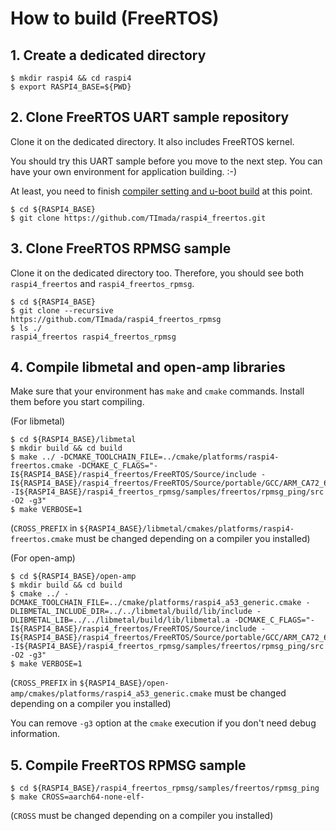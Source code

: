 # How to build (FreeRTOS)

## 1. Create a dedicated directory

```
$ mkdir raspi4 && cd raspi4
$ export RASPI4_BASE=${PWD}
```

## 2. Clone FreeRTOS UART sample repository

Clone it on the dedicated directory. It also includes FreeRTOS kernel.

You should try this UART sample before you move to the next step. You can have your own environment for application building. :-)

At least, you need to finish [compiler setting and u-boot build](https://github.com/TImada/raspi4_freertos#2-prerequisites) at this point.

```
$ cd ${RASPI4_BASE}
$ git clone https://github.com/TImada/raspi4_freertos.git
```

## 3. Clone FreeRTOS RPMSG sample

Clone it on the dedicated directory too. Therefore, you should see both `raspi4_freertos` and `raspi4_freertos_rpmsg`.

```
$ cd ${RASPI4_BASE}
$ git clone --recursive https://github.com/TImada/raspi4_freertos_rpmsg
$ ls ./
raspi4_freertos raspi4_freertos_rpmsg
```

## 4. Compile libmetal and open-amp libraries

Make sure that your environment has `make` and `cmake` commands. Install them before you start compiling.

(For libmetal)
```
$ cd ${RASPI4_BASE}/libmetal
$ mkdir build && cd build
$ make ../ -DCMAKE_TOOLCHAIN_FILE=../cmake/platforms/raspi4-freertos.cmake -DCMAKE_C_FLAGS="-I${RASPI4_BASE}/raspi4_freertos/FreeRTOS/Source/include -I${RASPI4_BASE}/raspi4_freertos/FreeRTOS/Source/portable/GCC/ARM_CA72_64_BIT -I${RASPI4_BASE}/raspi4_freertos_rpmsg/samples/freertos/rpmsg_ping/src -O2 -g3"
$ make VERBOSE=1
```

(`CROSS_PREFIX` in `${RASPI4_BASE}/libmetal/cmakes/platforms/raspi4-freertos.cmake` must be changed depending on a compiler you installed)

(For open-amp)
```
$ cd ${RASPI4_BASE}/open-amp
$ mkdir build && cd build
$ cmake ../ -DCMAKE_TOOLCHAIN_FILE=../cmake/platforms/raspi4_a53_generic.cmake -DLIBMETAL_INCLUDE_DIR=../../libmetal/build/lib/include -DLIBMETAL_LIB=../../libmetal/build/lib/libmetal.a -DCMAKE_C_FLAGS="-I${RASPI4_BASE}/raspi4_freertos/FreeRTOS/Source/include -I${RASPI4_BASE}/raspi4_freertos/FreeRTOS/Source/portable/GCC/ARM_CA72_64_BIT -I${RASPI4_BASE}/raspi4_freertos_rpmsg/samples/freertos/rpmsg_ping/src -O2 -g3"
$ make VERBOSE=1
```

(`CROSS_PREFIX` in `${RASPI4_BASE}/open-amp/cmakes/platforms/raspi4_a53_generic.cmake` must be changed depending on a compiler you installed)

You can remove `-g3` option at the `cmake` execution if you don't need debug information.

## 5. Compile FreeRTOS RPMSG sample

```
$ cd ${RASPI4_BASE}/raspi4_freertos_rpmsg/samples/freertos/rpmsg_ping
$ make CROSS=aarch64-none-elf-
```

(`CROSS` must be changed depending on a compiler you installed)
